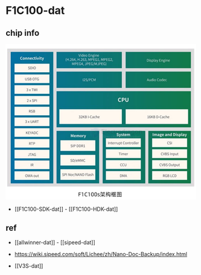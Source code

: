 
# F1C100-dat


## chip info 

![](2025-07-16-00-51-22.png)

- [[F1C100-SDK-dat]] - [[F1C100-HDK-dat]]


## ref 

- [[allwinner-dat]] - [[sipeed-dat]]

- https://wiki.sipeed.com/soft/Lichee/zh/Nano-Doc-Backup/index.html



- [[V3S-dat]]

